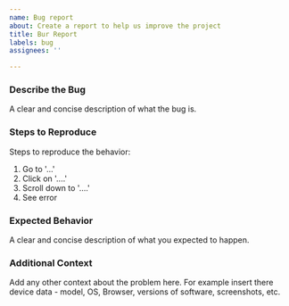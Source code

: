```yaml
---
name: Bug report
about: Create a report to help us improve the project
title: Bur Report
labels: bug
assignees: ''

---
```


### Describe the Bug

A clear and concise description of what the bug is.

### Steps to Reproduce

Steps to reproduce the behavior:
1. Go to '...'
2. Click on '....'
3. Scroll down to '....'
4. See error

### Expected Behavior

A clear and concise description of what you expected to happen.

### Additional Context

Add any other context about the problem here. For example insert there device data - model, OS, Browser, versions of software, screenshots, etc.
